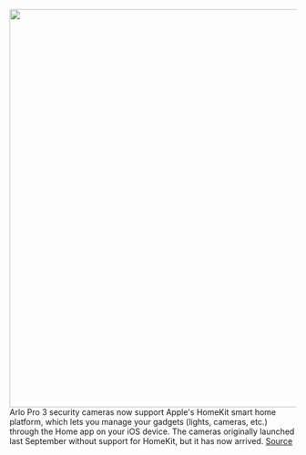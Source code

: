 <img src='https://cdn.vox-cdn.com/thumbor/FNfpC1OHYiyIAmHTp_avRv2d4BI=/0x0:2953x1969/1200x800/filters:focal(1241x749:1713x1221)/cdn.vox-cdn.com/uploads/chorus_image/image/66351168/arlopro3.0.jpg' width='700px' /><br/>
Arlo Pro 3 security cameras now support Apple's HomeKit smart home platform, which lets you manage your gadgets (lights, cameras, etc.) through the Home app on your iOS device. The cameras originally launched last September without support for HomeKit, but it has now arrived.
<a href='https://www.theverge.com/2020/2/21/21147233/arlo-pro-3-home-security-cameras-support-apple-homekit'> Source <a/>